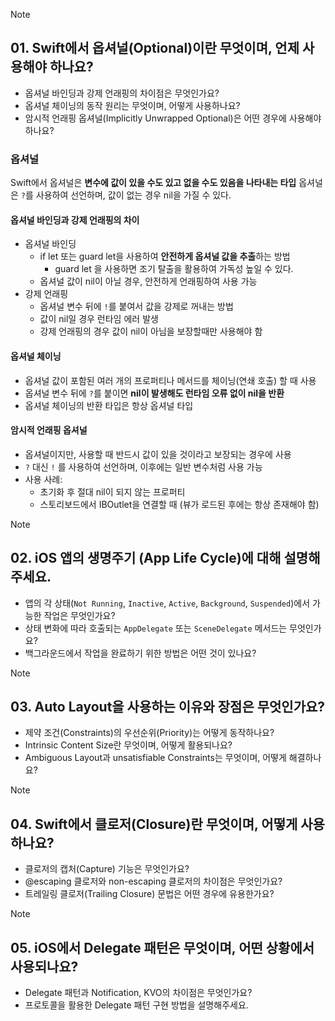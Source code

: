 > [!note]
> ## 01. Swift에서 옵셔널(Optional)이란 무엇이며, 언제 사용해야 하나요?
> - 옵셔널 바인딩과 강제 언래핑의 차이점은 무엇인가요?
> - 옵셔널 체이닝의 동작 원리는 무엇이며, 어떻게 사용하나요?
> - 암시적 언래핑 옵셔널(Implicitly Unwrapped Optional)은 어떤 경우에 사용해야 하나요?
### 옵셔널
Swift에서 옵셔널은 **변수에 값이 있을 수도 있고 없을 수도 있음을 나타내는 타입**
옵셔널은 `?`를 사용하여 선언하며, 값이 없는 경우 nil을 가질 수 있다.
#### **옵셔널 바인딩**과 **강제 언래핑**의 차이
- 옵셔널 바인딩
	- if let 또는 guard let을 사용하여 **안전하게 옵셔널 값을 추출**하는 방법
		- guard let 을 사용하면 조기 탈출을 활용하여 가독성 높일 수 있다.
	- 옵셔널 값이 nil이 아닐 경우, 안전하게 언래핑하여 사용 가능
- 강제 언래핑
	- 옵셔널 변수 뒤에 `!`를 붙여서 값을 강제로 꺼내는 방법
	- 값이 nil일 경우 런타임 에러 발생
	- 강제 언래핑의 경우 값이 nil이 아님을 보장할때만 사용해야 함
#### 옵셔널 체이닝
- 옵셔널 값이 포함된 여러 개의 프로퍼티나 메서드를 체이닝(연쇄 호출) 할 때 사용
- 옵셔널 변수 뒤에 `?`를 붙이면 **nil이 발생해도 런타임 오류 없이 nil을 반환**
- 옵셔널 체이닝의 반환 타입은 항상 옵셔널 타입
#### 암시적 언래핑 옵셔널
- 옵셔널이지만, 사용할 때 반드시 값이 있을 것이라고 보장되는 경우에 사용
- `?` 대신 `!` 를 사용하여 선언하며, 이후에는 일반 변수처럼 사용 가능
- 사용 사례:
	- 초기화 후 절대 nil이 되지 않는 프로퍼티
	- 스토리보드에서 IBOutlet을 연결할 때 (뷰가 로드된 후에는 항상 존재해야 함)
> [!note]
> ## 02. iOS 앱의 생명주기 (App Life Cycle)에 대해 설명해주세요.
> - 앱의 각 상태(`Not Running`, `Inactive`, `Active`, `Background`, `Suspended`)에서 가능한 작업은 무엇인가요?
> - 상태 변화에 따라 호출되는 `AppDelegate` 또는 `SceneDelegate` 메서드는 무엇인가요?
> - 백그라운드에서 작업을 완료하기 위한 방법은 어떤 것이 있나요?

> [!note]
> ## 03. Auto Layout을 사용하는 이유와 장점은 무엇인가요?
> - 제약 조건(Constraints)의 우선순위(Priority)는 어떻게 동작하나요?
> - Intrinsic Content Size란 무엇이며, 어떻게 활용되나요?
> - Ambiguous Layout과 unsatisfiable Constraints는 무엇이며, 어떻게 해결하나요?

> [!note]
> ## 04. Swift에서 클로저(Closure)란 무엇이며, 어떻게 사용하나요?
> - 클로저의 캡처(Capture) 기능은 무엇인가요?
> - @escaping 클로저와 non-escaping 클로저의 차이점은 무엇인가요?
> - 트레일링 클로저(Trailing Closure) 문법은 어떤 경우에 유용한가요?

> [!note]
> ## 05. iOS에서 Delegate 패턴은 무엇이며, 어떤 상황에서 사용되나요?
> - Delegate 패턴과 Notification, KVO의 차이점은 무엇인가요?
> - 프로토콜을 활용한 Delegate 패턴 구현 방법을 설명해주세요.


